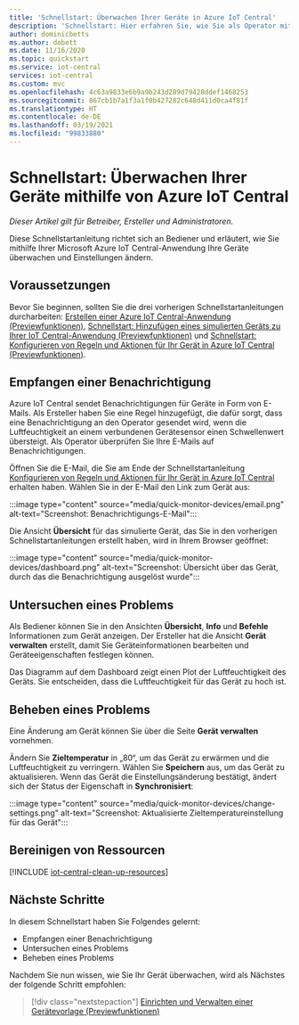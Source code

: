 ```yaml
---
title: 'Schnellstart: Überwachen Ihrer Geräte in Azure IoT Central'
description: 'Schnellstart: Hier erfahren Sie, wie Sie als Operator mit der Azure IoT Central-Anwendung Ihre Geräte überwachen können.'
author: dominicbetts
ms.author: dobett
ms.date: 11/16/2020
ms.topic: quickstart
ms.service: iot-central
services: iot-central
ms.custom: mvc
ms.openlocfilehash: 4c63a9833e6b9a9b243d289d79428ddef1468253
ms.sourcegitcommit: 867cb1b7a1f3a1f0b427282c648d411d0ca4f81f
ms.translationtype: HT
ms.contentlocale: de-DE
ms.lasthandoff: 03/19/2021
ms.locfileid: "99833880"
---
```

# <a name="quickstart-use-azure-iot-central-to-monitor-your-devices"></a>Schnellstart: Überwachen Ihrer Geräte mithilfe von Azure IoT Central

*Dieser Artikel gilt für Betreiber, Ersteller und Administratoren.*

Diese Schnellstartanleitung richtet sich an Bediener und erläutert, wie Sie mithilfe Ihrer Microsoft Azure IoT Central-Anwendung Ihre Geräte überwachen und Einstellungen ändern.

## <a name="prerequisites"></a>Voraussetzungen

Bevor Sie beginnen, sollten Sie die drei vorherigen Schnellstartanleitungen durcharbeiten: [Erstellen einer Azure IoT Central-Anwendung (Previewfunktionen)](./quick-deploy-iot-central.md), [Schnellstart: Hinzufügen eines simulierten Geräts zu Ihrer IoT Central-Anwendung (Previewfunktionen)](./quick-create-simulated-device.md) und [Schnellstart: Konfigurieren von Regeln und Aktionen für Ihr Gerät in Azure IoT Central (Previewfunktionen)](quick-configure-rules.md).

## <a name="receive-a-notification"></a>Empfangen einer Benachrichtigung

Azure IoT Central sendet Benachrichtigungen für Geräte in Form von E-Mails. Als Ersteller haben Sie eine Regel hinzugefügt, die dafür sorgt, dass eine Benachrichtigung an den Operator gesendet wird, wenn die Luftfeuchtigkeit an einem verbundenen Gerätesensor einen Schwellenwert übersteigt. Als Operator überprüfen Sie Ihre E-Mails auf Benachrichtigungen.

Öffnen Sie die E-Mail, die Sie am Ende der Schnellstartanleitung [Konfigurieren von Regeln und Aktionen für Ihr Gerät in Azure IoT Central](quick-configure-rules.md) erhalten haben. Wählen Sie in der E-Mail den Link zum Gerät aus:

:::image type="content" source="media/quick-monitor-devices/email.png" alt-text="Screenshot: Benachrichtigungs-E-Mail":::

Die Ansicht **Übersicht** für das simulierte Gerät, das Sie in den vorherigen Schnellstartanleitungen erstellt haben, wird in Ihrem Browser geöffnet:

:::image type="content" source="media/quick-monitor-devices/dashboard.png" alt-text="Screenshot: Übersicht über das Gerät, durch das die Benachrichtigung ausgelöst wurde":::

## <a name="investigate-an-issue"></a>Untersuchen eines Problems

Als Bediener können Sie in den Ansichten **Übersicht**, **Info** und **Befehle** Informationen zum Gerät anzeigen. Der Ersteller hat die Ansicht **Gerät verwalten** erstellt, damit Sie Geräteinformationen bearbeiten und Geräteeigenschaften festlegen können.

Das Diagramm auf dem Dashboard zeigt einen Plot der Luftfeuchtigkeit des Geräts. Sie entscheiden, dass die Luftfeuchtigkeit für das Gerät zu hoch ist.

## <a name="remediate-an-issue"></a>Beheben eines Problems

Eine Änderung am Gerät können Sie über die Seite **Gerät verwalten** vornehmen.

Ändern Sie **Zieltemperatur** in „80“, um das Gerät zu erwärmen und die Luftfeuchtigkeit zu verringern. Wählen Sie **Speichern** aus, um das Gerät zu aktualisieren. Wenn das Gerät die Einstellungsänderung bestätigt, ändert sich der Status der Eigenschaft in **Synchronisiert**:

:::image type="content" source="media/quick-monitor-devices/change-settings.png" alt-text="Screenshot: Aktualisierte Zieltemperatureinstellung für das Gerät":::

## <a name="clean-up-resources"></a>Bereinigen von Ressourcen

[!INCLUDE [iot-central-clean-up-resources](../../../includes/iot-central-clean-up-resources.md)]

## <a name="next-steps"></a>Nächste Schritte

In diesem Schnellstart haben Sie Folgendes gelernt:

* Empfangen einer Benachrichtigung
* Untersuchen eines Problems
* Beheben eines Problems

Nachdem Sie nun wissen, wie Sie Ihr Gerät überwachen, wird als Nächstes der folgende Schritt empfohlen:

> [!div class="nextstepaction"]
> [Einrichten und Verwalten einer Gerätevorlage (Previewfunktionen)](howto-set-up-template.md)

